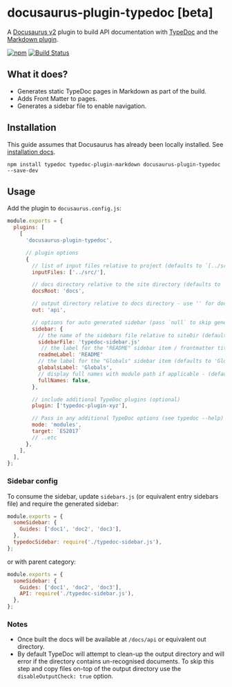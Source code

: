 # docusaurus-plugin-typedoc [beta]

A [Docusaurus v2](https://v2.docusaurus.io/) plugin to build API documentation with [TypeDoc](https://github.com/TypeStrong/typedoc) and the [Markdown plugin](https://github.com/tgreyuk/typedoc-plugin-markdown/tree/master/packages/typedoc-plugin-markdown).

[![npm](https://img.shields.io/npm/v/docusaurus-plugin-typedoc.svg)](https://www.npmjs.com/package/docusaurus-plugin-typedoc)
[![Build Status](https://travis-ci.org/tgreyuk/typedoc-plugin-markdown.svg?branch=master)](https://travis-ci.org/tgreyuk/typedoc-plugin-markdown)

## What it does?

- Generates static TypeDoc pages in Markdown as part of the build.
- Adds Front Matter to pages.
- Generates a sidebar file to enable navigation.

## Installation

This guide assumes that Docusaurus has already been locally installed. See [installation docs](https://v2.docusaurus.io/docs/installation).

```shell
npm install typedoc typedoc-plugin-markdown docusaurus-plugin-typedoc --save-dev
```

## Usage

Add the plugin to `docusaurus.config.js`:

```js
module.exports = {
  plugins: [
    [
      'docusaurus-plugin-typedoc',

      // plugin options
      {
        // list of input files relative to project (defaults to `[../src/]`)
        inputFiles: ['../src/'],

        // docs directory relative to the site directory (defaults to `docs`)
        docsRoot: 'docs',

        // output directory relative to docs directory - use '' for docs root (defaults to `api`
        out: 'api',

        // options for auto generated sidebar (pass `null` to skip generation completely)
        sidebar: {
          // the name of the sidebars file relative to siteDir (defaults to typedoc-sidebar.js`)
          sidebarFile: 'typedoc-sidebar.js'
           // the label for the "README" sidebar item / frontmatter title (defaults to 'README')
          readmeLabel: 'README'
          // the label for the "Globals" sidebar item (defaults to 'Globals')
          globalsLabel: 'Globals',
          // display full names with module path if applicable - (defaults to 'false')
          fullNames: false,
        },

        // include additional TypeDoc plugins (optional)
        plugin: ['typedoc-plugin-xyz'],

        // Pass in any additional TypeDoc options (see typedoc --help)
        mode: 'modules',
        target: `ES2017`
        // ..etc
      },
    ],
  ],
};
```

### Sidebar config

To consume the sidebar, update `sidebars.js` (or equivalent entry sidebars file) and require the generated sidebar:

```js
module.exports = {
  someSidebar: {
    Guides: ['doc1', 'doc2', 'doc3'],
  },
  typedocSidebar: require('./typedoc-sidebar.js'),
};
```

or with parent category:

```js
module.exports = {
  someSidebar: {
    Guides: ['doc1', 'doc2', 'doc3'],
    API: require('./typedoc-sidebar.js'),
  },
};
```

### Notes

- Once built the docs will be available at `/docs/api` or equivalent out directory.
- By default TypeDoc will attempt to clean-up the output directory and will error if the directory contains un-recognised documents. To skip this step and copy files on-top of the output directory use the `disableOutputCheck: true` option.
